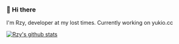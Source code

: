 ### 🥀 Hi there

I'm Rzy, developer at my lost times.
Currently working on yukio.cc

[![Rzy's github stats](https://github-readme-stats.vercel.app/api?username=Riziebtw)](https://github.com/anuraghazra/github-readme-stats)
